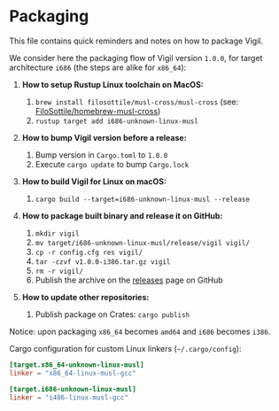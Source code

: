 Packaging
=========

This file contains quick reminders and notes on how to package Vigil.

We consider here the packaging flow of Vigil version `1.0.0`, for target architecture `i686` (the steps are alike for `x86_64`):

1. **How to setup Rustup Linux toolchain on MacOS:**
    1. `brew install filosottile/musl-cross/musl-cross` (see: [FiloSottile/homebrew-musl-cross](https://github.com/FiloSottile/homebrew-musl-cross))
    2. `rustup target add i686-unknown-linux-musl`

2. **How to bump Vigil version before a release:**
    1. Bump version in `Cargo.toml` to `1.0.0`
    2. Execute `cargo update` to bump `Cargo.lock`

3. **How to build Vigil for Linux on macOS:**
    1. `cargo build --target=i686-unknown-linux-musl --release`

4. **How to package built binary and release it on GitHub:**
    1. `mkdir vigil`
    2. `mv target/i686-unknown-linux-musl/release/vigil vigil/`
    3. `cp -r config.cfg res vigil/`
    4. `tar -czvf v1.0.0-i386.tar.gz vigil`
    5. `rm -r vigil/`
    6. Publish the archive on the [releases](https://github.com/valeriansaliou/vigil/releases) page on GitHub

5. **How to update other repositories:**
    1. Publish package on Crates: `cargo publish`

Notice: upon packaging `x86_64` becomes `amd64` and `i686` becomes `i386`.

Cargo configuration for custom Linux linkers (`~/.cargo/config`):

```toml
[target.x86_64-unknown-linux-musl]
linker = "x86_64-linux-musl-gcc"

[target.i686-unknown-linux-musl]
linker = "i486-linux-musl-gcc"
```
